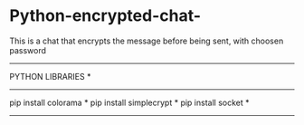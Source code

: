 # Python-encrypted-chat-
This is a chat that encrypts the message before being sent, with choosen password

*****************************************
PYTHON LIBRARIES                        *
*****************************************
pip install colorama                    *
pip install simplecrypt                 *
pip install socket                      *
*****************************************
